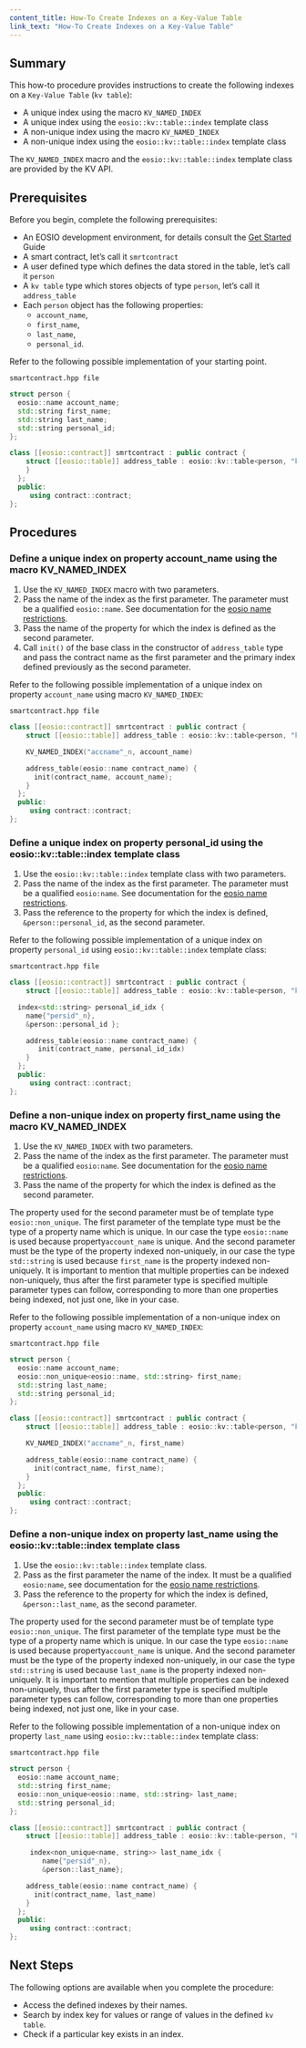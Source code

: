 ```yaml
---
content_title: How-To Create Indexes on a Key-Value Table
link_text: "How-To Create Indexes on a Key-Value Table"
---
```


## Summary

This how-to procedure provides instructions to create the following indexes on a `Key-Value Table` (`kv table`):

* A unique index using the macro `KV_NAMED_INDEX`
* A unique index using the `eosio::kv::table::index` template class
* A non-unique index using the macro `KV_NAMED_INDEX`
* A non-unique index using the `eosio::kv::table::index` template class

The  `KV_NAMED_INDEX` macro and the `eosio::kv::table::index` template class are provided by the KV API.

## Prerequisites

Before you begin, complete the following prerequisites:

* An EOSIO development environment, for details consult the [Get Started](https://developers.eos.io/welcome/latest/getting-started/development-environment/introduction) Guide
* A smart contract, let’s call it `smrtcontract`
* A user defined type which defines the data stored in the table, let’s call it `person`
* A `kv table` type which stores objects of type `person`, let’s call it `address_table`
* Each `person` object has the following properties:
  * `account_name`,
  * `first_name`,
  * `last_name`,
  * `personal_id`.

Refer to the following possible implementation of your starting point.

`smartcontract.hpp file`

```cpp
struct person {
  eosio::name account_name;
  std::string first_name;
  std::string last_name;
  std::string personal_id;
};

class [[eosio::contract]] smrtcontract : public contract {
    struct [[eosio::table]] address_table : eosio::kv::table<person, "kvaddrbook"_n> {
    }
  };
  public:
     using contract::contract;
};
```

## Procedures

### Define a unique index on property account_name using the macro KV_NAMED_INDEX

1. Use the `KV_NAMED_INDEX` macro with two parameters.
2. Pass the name of the index as the first parameter. The parameter must be a qualified `eosio::name`. See documentation for the [eosio name restrictions](https://developers.eos.io/welcome/latest/glossary/index#account-name).
3. Pass the name of the property for which the index is defined as the second parameter.
4. Call `init()` of the base class in the constructor of `address_table` type and pass the contract name as the first parameter and the primary index defined previously as the second parameter.

Refer to the following possible implementation of a unique index on property `account_name` using macro `KV_NAMED_INDEX`:

`smartcontract.hpp file`

```cpp
class [[eosio::contract]] smrtcontract : public contract {
    struct [[eosio::table]] address_table : eosio::kv::table<person, "kvaddrbook"_n> {

    KV_NAMED_INDEX("accname"_n, account_name)

    address_table(eosio::name contract_name) {
      init(contract_name, account_name);
    }
  };
  public:
     using contract::contract;
};
```

### Define a unique index on property personal_id using the eosio::kv::table::index template class

1. Use the `eosio::kv::table::index` template class with two parameters.
2. Pass the name of the index as the first parameter. The parameter must be a qualified `eosio:name`. See documentation for the [eosio name restrictions](https://developers.eos.io/welcome/latest/glossary/index#account-name).
3. Pass the reference to the property for which the index is defined, `&person::personal_id`, as the second parameter.

Refer to the following possible implementation of a unique index on property `personal_id` using `eosio::kv::table::index` template class:

`smartcontract.hpp file`

```cpp
class [[eosio::contract]] smrtcontract : public contract {
    struct [[eosio::table]] address_table : eosio::kv::table<person, "kvaddrbook"_n> {

  index<std::string> personal_id_idx {
    name{"persid"_n},
    &person::personal_id };

    address_table(eosio::name contract_name) {
       init(contract_name, personal_id_idx)
    }
  };
  public:
     using contract::contract;
};
```

### Define a non-unique index on property first_name using the macro KV_NAMED_INDEX

1. Use the `KV_NAMED_INDEX` with two parameters.
2. Pass the name of the index as the first parameter. The parameter must be a qualified `eosio:name`. See documentation for the [eosio name restrictions](https://developers.eos.io/welcome/latest/glossary/index#account-name).
3. Pass the name of the property for which the index is defined as the second parameter.

The property used for the second parameter must be of template type `eosio::non_unique`. The first parameter of the template type must be the type of a property name which is unique. In our case the type `eosio::name` is used because property`account_name` is unique. And the second parameter must be the type of the property indexed non-uniquely, in our case the type `std::string` is used because `first_name` is the property indexed non-uniquely. It is important to mention that multiple properties can be indexed non-uniquely, thus after the first parameter type is specified multiple parameter types can follow, corresponding to more than one properties being indexed, not just one, like in your case.

Refer to the following possible implementation of a non-unique index on property `account_name` using macro `KV_NAMED_INDEX`:

`smartcontract.hpp file`

```cpp
struct person {
  eosio::name account_name;
  eosio::non_unique<eosio::name, std::string> first_name;
  std::string last_name;
  std::string personal_id;
};

class [[eosio::contract]] smrtcontract : public contract {
    struct [[eosio::table]] address_table : eosio::kv::table<person, "kvaddrbook"_n> {

    KV_NAMED_INDEX("accname"_n, first_name)

    address_table(eosio::name contract_name) {
      init(contract_name, first_name);
    }
  };
  public:
     using contract::contract;
};
```

### Define a non-unique index on property last_name using the eosio::kv::table::index template class

1. Use the `eosio::kv::table::index` template class.
2. Pass as the first parameter the name of the index. It must be a qualified `eosio:name`, see documentation for the [eosio name restrictions](https://developers.eos.io/welcome/latest/glossary/index#account-name).
3. Pass the reference to the property for which the index is defined, `&person::last_name`, as the second parameter.

The property used for the second parameter must be of template type `eosio::non_unique`. The first parameter of the template type must be the type of a property name which is unique. In our case the type `eosio::name` is used because property`account_name` is unique. And the second parameter must be the type of the property indexed non-uniquely, in our case the type `std::string` is used because `last_name` is the property indexed non-uniquely. It is important to mention that multiple properties can be indexed non-uniquely, thus after the first parameter type is specified multiple parameter types can follow, corresponding to more than one properties being indexed, not just one, like in your case.

Refer to the following possible implementation of a non-unique index on property `last_name` using `eosio::kv::table::index` template class:

`smartcontract.hpp file`

```cpp
struct person {
  eosio::name account_name;
  std::string first_name;
  eosio::non_unique<eosio::name, std::string> last_name;
  std::string personal_id;
};

class [[eosio::contract]] smrtcontract : public contract {
    struct [[eosio::table]] address_table : eosio::kv::table<person, "kvaddrbook"_n> {

     index<non_unique<name, string>> last_name_idx {
        name{"persid"_n},
        &person::last_name};

    address_table(eosio::name contract_name) {
      init(contract_name, last_name)
    }
  };
  public:
     using contract::contract;
};
```

## Next Steps

The following options are available when you complete the procedure:

* Access the defined indexes by their names.
* Search by index key for values or range of values in the defined `kv table`.
* Check if a particular key exists in an index.